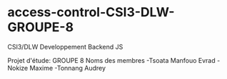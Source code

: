 # access-control-CSI3-DLW-GROUPE-8


CSI3/DLW
Developpement Backend JS

Projet d'étude:  GROUPE 8
Noms des membres
-Tsoata Manfouo Evrad
-Nokize Maxime
-Tonnang Audrey
